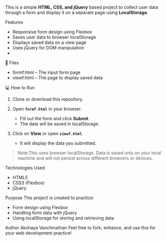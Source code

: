  This is a simple **HTML, CSS, and jQuery** based project to collect user data through a form and display it on a separate page using **LocalStorage**.

Features
- Responsive form design using Flexbox
- Saves user data to browser localStorage
- Displays saved data on a view page
- Uses jQuery for DOM manipulation
- 
📂 Files

- formf.html – The input form page
- viewf.html – The page to display saved data

💻 How to Run

1. Clone or download this repository.

2. Open **`formf.html`** in your browser.
   - Fill out the form and click **Submit**.
   - The data will be saved in localStorage.

3. Click on **View** or open **`viewf.html`**.
   - It will display the data you submitted.

> Note:This uses browser localStorage. Data is saved only on your local machine and will not persist across different browsers or devices.

Technologies Used

- HTML5
- CSS3 (Flexbox)
- jQuery

Purpose
This project is created to practice:
- Form design using Flexbox
- Handling form data with jQuery
- Using localStorage for storing and retrieving data
  
Author
Akshaya Vanchinathan
Feel free to fork, enhance, and use this for your web development practice!

